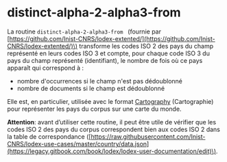 # distinct-alpha-2-alpha3-from

La routine `distinct-alpha-2-alpha3-from ` \(fournie par [https://github.com/Inist-CNRS/lodex-extented/](https://github.com/Inist-CNRS/lodex-extented/)\) transforme les codes ISO 2 des pays du champ représenté en leurs codes ISO 3 et compte, pour chaque code ISO 3 du pays du champ représenté \(identifiant\), le nombre de fois où ce pays apparaît qui correspond à :

* nombre d'occurrences si le champ n'est pas dédoublonné
* nombre de documents si le champ est dédoublonné

Elle est, en particulier, utilisée avec le format [Cartography](https://legacy.gitbook.com/book/lodex/lodex-user-documentation/edit) \(Cartographie\) pour représenter les pays du corpus sur une carte du monde.

**Attention**: avant d’utiliser cette routine, il peut être utile de vérifier que les codes ISO 2 des pays du corpus correspondent bien aux codes ISO 2 dans la table de correspondance \([https://raw.githubusercontent.com/Inist-CNRS/lodex-use-cases/master/country/data.json](https://legacy.gitbook.com/book/lodex/lodex-user-documentation/edit)\).

